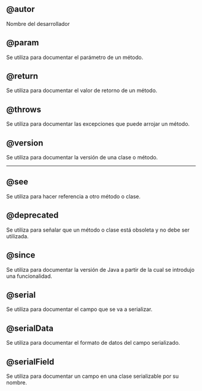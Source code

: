 ## @autor
Nombre del desarrollador

## @param
Se utiliza para documentar el parámetro de un método.

## @return 
Se utiliza para documentar el valor de retorno de un método.

## @throws 
Se utiliza para documentar las excepciones que puede arrojar un método.

## @version 
Se utiliza para documentar la versión de una clase o método.

---

## @see 
Se utiliza para hacer referencia a otro método o clase.

## @deprecated 
Se utiliza para señalar que un método o clase está obsoleta y no debe ser utilizada.

## @since 
Se utiliza para documentar la versión de Java a partir de la cual se introdujo una funcionalidad.

## @serial 
Se utiliza para documentar el campo que se va a serializar.

## @serialData 
Se utiliza para documentar el formato de datos del campo serializado.

## @serialField 
Se utiliza para documentar un campo en una clase serializable por su nombre.